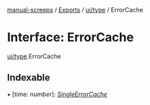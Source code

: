 [manual-screeps](../README.md) / [Exports](../modules.md) / [ui/type](../modules/ui_type.md) / ErrorCache

# Interface: ErrorCache

[ui/type](../modules/ui_type.md).ErrorCache

## Indexable

▪ [time: *number*]: [*SingleErrorCache*](ui_type.singleerrorcache.md)
